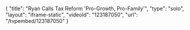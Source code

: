 {
    "title": "Ryan Calls Tax Reform 'Pro-Growth, Pro-Family'",
    "type": "solo",
    "layout": "iframe-static",
    "videoId": "123187050",
    "url": "\/tvpembed\/123187050"
}